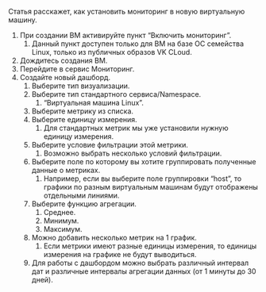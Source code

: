 Статья расскажет, как установить мониторинг в новую виртуальную машину.

1.  При создании ВМ активируйте пункт “Включить мониторинг”.
    1.  Данный пункт доступен только для ВМ на базе ОС семейства Linux, только из публичных образов VK CLoud.
2.  Дождитесь создания ВМ.
3.  Перейдите в сервис Мониторинг.
4.  Создайте новый дашборд.
    1.  Выберите тип визуализации.
    2.  Выберите тип стандартного сервиса/Namespace.
        1.  “Виртуальная машина Linux”.
    3.  Выберите метрику из списка.
    4.  Выберите единицу измерения.
        1.  Для стандартных метрик мы уже установили нужную единицу измерения.
    5.  Выберите условие фильтрации этой метрики.
        1.  Возможно выбрать несколько условий фильтрации.
    6.  Выберите поле по которому вы хотите группировать полученные данные о метриках.
        1.  Например, если вы выберите поле группировки “host”, то графики по разным виртуальным машинам будут отображены отдельными линиями.
    7.  Выберите функцию агрегации.
        1.  Среднее.
        2.  Минимум.
        3.  Максимум.
    8.  Можно добавить несколько метрик на 1 график.
        1.  Если метрики имеют разные единицы измерения, то единицы измерения на графике не будут выводиться.
    9.  Для работы с дашбордом можно выбрать различный интервал дат и различные интервалы агрегации данных (от 1 минуты до 30 дней).
